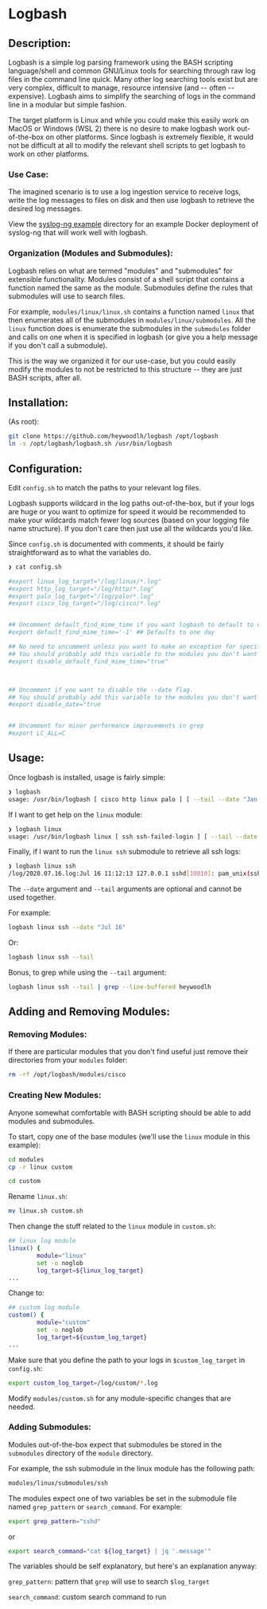 # Logbash

## Description:
Logbash is a simple log parsing framework using the BASH scripting language/shell and common GNU/Linux tools for searching through raw log files in the command line quick. Many other log searching tools exist but are very complex, difficult to manage, resource intensive (and -- often -- expensive). Logbash aims to simplify the searching of logs in the command line in a modular but simple fashion. 

The target platform is Linux and while you could make this easily work on MacOS or Windows (WSL 2) there is no desire to make logbash work out-of-the-box on other platforms. Since logbash is extremely flexible, it would not be difficult at all to modify the relevant shell scripts to get logbash to work on other platforms.


### Use Case:
The imagined scenario is to use a log ingestion service to receive logs, write the log messages to files on disk and then use logbash to retrieve the desired log messages.

View the [syslog-ng example](syslog-ng) directory for an example Docker deployment of syslog-ng that will work well with logbash.

### Organization (Modules and Submodules):
Logbash relies on what are termed "modules" and "submodules" for extensible functionality. Modules consist of a shell script that contains a function named the same as the module. Submodules define the rules that submodules will use to search files.

For example, `modules/linux/linux.sh` contains a function named `linux` that then enumerates all of the submodules in `modules/linux/submodules`. All the `linux` function does is enumerate the submodules in the `submodules` folder and calls on one when it is specified in logbash (or give you a help message if you don't call a submodule). 

This is the way we organized it for our use-case, but you could easily modify the modules to not be restricted to this structure -- they are just BASH scripts, after all.

## Installation:

(As root):

```bash
git clone https://github.com/heywoodlh/logbash /opt/logbash
ln -s /opt/logbash/logbash.sh /usr/bin/logbash
```

## Configuration:

Edit `config.sh` to match the paths to your relevant log files.  

Logbash supports wildcard in the log paths out-of-the-box, but if your logs are huge or you want to optimize for speed it would be recommended to make your wildcards match fewer log sources (based on your logging file name structure). If you don't care then just use all the wildcards you'd like. 

Since `config.sh` is documented with comments, it should be fairly straightforward as to what the variables do.

```bash
❯ cat config.sh

#export linux_log_target="/log/linux/*.log"
#export http_log_target="/log/http/*.log"
#export palo_log_target="/log/palo/*.log"
#export cisco_log_target="/log/cisco/*.log"


## Uncomment default_find_mime_time if you want logbash to default to only search for files modified within a certain time:
#export default_find_mime_time='-1' ## Defaults to one day

## No need to uncomment unless you want to make an exception for specific modules to not use the default find time if you have it set
## You should probably add this variable to the modules you don't want to use default time to search, not in config.sh
#export disable_default_find_mime_time="true"



## Uncomment if you want to disable the --date flag.
## You should probably add this variable to the modules you don't want to use the --date flag, not in config.sh
#export disable_date="true


## Uncomment for minor performance improvements in grep
#export LC_ALL=C
``` 


## Usage:

Once logbash is installed, usage is fairly simple:

```bash
❯ logbash
usage: /usr/bin/logbash [ cisco http linux palo ] [ --tail --date "Jan 01 2020" ]
```

If I want to get help on the `linux` module:
```bash
❯ logbash linux
usage: /usr/bin/logbash linux [ ssh ssh-failed-login ] [ --tail --date "Jan 01 2020" ]
```

Finally, if I want to run the `linux ssh` submodule to retrieve all ssh logs:

```bash
❯ logbash linux ssh
/log/2020.07.16.log:Jul 16 11:12:13 127.0.0.1 sshd[10010]: pam_unix(sshd:session): session closed for user heywoodlh
```

The `--date` argument and `--tail` arguments are optional and cannot be used together.

For example:

```bash
logbash linux ssh --date "Jul 16"
```

Or:

```bash
logbash linux ssh --tail
```

Bonus, to grep while using the `--tail` argument:

```bash
logbash linux ssh --tail | grep --line-buffered heywoodlh
```


## Adding and Removing Modules:

### Removing Modules:

If there are particular modules that you don't find useful just remove their directories from your `modules` folder:

```bash
rm -rf /opt/logbash/modules/cisco
```

### Creating New Modules:

Anyone somewhat comfortable with BASH scripting should be able to add modules and submodules.

To start, copy one of the base modules (we'll use the `linux` module in this example):

```bash
cd modules
cp -r linux custom

cd custom
```

Rename `linux.sh`:

```bash
mv linux.sh custom.sh
```


Then change the stuff related to the `linux` module in `custom.sh`:

```bash
## linux log module
linux() {
        module="linux"
        set -o noglob
        log_target=${linux_log_target}
...
```

Change to:

```bash
## custom log module
custom() {
        module="custom"
        set -o noglob
        log_target=${custom_log_target}
...
```

Make sure that you define the path to your logs in `$custom_log_target` in `config.sh`:

```bash
export custom_log_target=/log/custom/*.log
```

Modify `modules/custom.sh` for any module-specific changes that are needed.

### Adding Submodules:

Modules out-of-the-box expect that submodules be stored in the `submodules` directory of the `module` directory.

For example, the ssh submodule in the linux module has the following path:

```bash
modules/linux/submodules/ssh
```

The modules expect one of two variables be set in the submodule file named `grep_pattern` or `search_command`. For example:

```bash
export grep_pattern="sshd"
```

or 

```bash
export search_command="cat ${log_target} | jq '.message'"
```


The variables should be self explanatory, but here's an explanation anyway:

`grep_pattern`: pattern that `grep` will use to search `$log_target`

`search_command`: custom search command to run 
